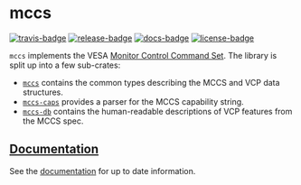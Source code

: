 # mccs

[![travis-badge][]][travis] [![release-badge][]][cargo] [![docs-badge][]][docs] [![license-badge][]][license]

`mccs` implements the VESA [Monitor Control Command Set](https://en.wikipedia.org/wiki/Monitor_Control_Command_Set).
The library is split up into a few sub-crates:

- [`mccs`](https://crates.io/crates/mccs) contains the common types describing the MCCS and VCP data structures.
- [`mccs-caps`](https://crates.io/crates/mccs-caps) provides a parser for the MCCS capability string.
- [`mccs-db`](https://crates.io/crates/mccs-db) contains the human-readable descriptions of VCP features from the
  MCCS spec.

## [Documentation][docs]

See the [documentation][docs] for up to date information.

[travis-badge]: https://img.shields.io/travis/arcnmx/mccs-rs/master.svg?style=flat-square
[travis]: https://travis-ci.org/arcnmx/mccs-rs
[release-badge]: https://img.shields.io/crates/v/mccs.svg?style=flat-square
[cargo]: https://crates.io/crates/mccs
[docs-badge]: https://img.shields.io/badge/API-docs-blue.svg?style=flat-square
[docs]: http://arcnmx.github.io/mccs-rs/mccs/
[license-badge]: https://img.shields.io/badge/license-MIT-ff69b4.svg?style=flat-square
[license]: https://github.com/arcnmx/mccs-rs/blob/master/COPYING
